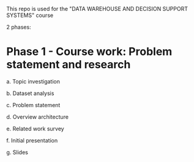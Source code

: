This repo is used for the "DATA WAREHOUSE AND DECISION SUPPORT SYSTEMS" course

2 phases:

# Phase 1 - Course work: Problem statement and research

a. Topic investigation

b. Dataset analysis

c. Problem statement

d. Overview architecture

e. Related work survey

f. Initial presentation

g. Slides
